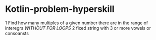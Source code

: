 # Kotlin-problem-hyperskill
1 Find how many multiples of a given number there are in the range of interegrs *WITHOUT FOR LOOPS*
2 fixed string with 3 or more vowels or consoansts 
